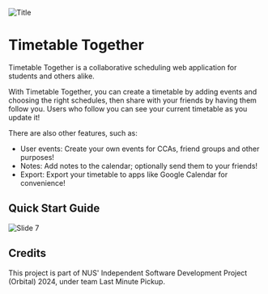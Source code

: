 ![Title](https://github.com/user-attachments/assets/820d5796-9b5f-469f-9b75-bf20f95edc8e)

# Timetable Together

Timetable Together is a collaborative scheduling web application for students and others alike.

With Timetable Together, you can create a timetable by adding events and choosing the right schedules, then share with your friends by having them follow you. Users who follow you can see your current timetable as you update it!

There are also other features, such as:

- User events: Create your own events for CCAs, friend groups and other purposes!
- Notes: Add notes to the calendar; optionally send them to your friends!
- Export: Export your timetable to apps like Google Calendar for convenience!

## Quick Start Guide

![Slide 7](https://github.com/user-attachments/assets/bcb3d560-234e-41c6-8498-7235e7348a01)

## Credits

This project is part of NUS' Independent Software Development Project (Orbital) 2024, under team Last Minute Pickup.
